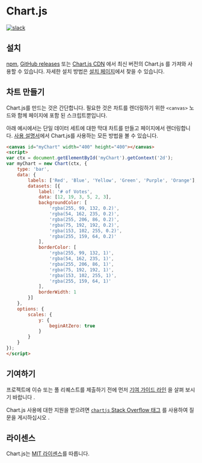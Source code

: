 # Chart.js

[![slack](https://img.shields.io/badge/slack-chartjs-blue.svg?style=flat-square&maxAge=3600)](https://chartjs-slack.herokuapp.com/)

## 설치

[npm](https://npmjs.com/package/chart.js), [GitHub releases](https://github.com/chartjs/Chart.js/releases/latest) 또는 [Chart.js CDN](https://www.jsdelivr.com/package/npm/chart.js) 에서 최신 버전의 Chart.js 를 가져와 사용할 수 있습니다. 자세한 설치 방법은 [설치 페이지](./getting-started/installation.md)에서 찾을 수 있습니다.

## 차트 만들기

Chart.js를 만드는 것은 간단합니다. 필요한 것은 차트를 렌더링하기 위한 `<canvas>` 노드와 함께 페이지에 포함 된 스크립트뿐입니다.

아래 예시에서는 단일 데이터 세트에 대한 막대 차트를 만들고 페이지에서 렌더링합니다. [사용 설명서](./getting-started/usage.md)에서 Chart.js를 사용하는 모든 방법을 볼 수 있습니다.

```html
<canvas id="myChart" width="400" height="400"></canvas>
<script>
var ctx = document.getElementById('myChart').getContext('2d');
var myChart = new Chart(ctx, {
    type: 'bar',
    data: {
        labels: ['Red', 'Blue', 'Yellow', 'Green', 'Purple', 'Orange'],
        datasets: [{
            label: '# of Votes',
            data: [12, 19, 3, 5, 2, 3],
            backgroundColor: [
                'rgba(255, 99, 132, 0.2)',
                'rgba(54, 162, 235, 0.2)',
                'rgba(255, 206, 86, 0.2)',
                'rgba(75, 192, 192, 0.2)',
                'rgba(153, 102, 255, 0.2)',
                'rgba(255, 159, 64, 0.2)'
            ],
            borderColor: [
                'rgba(255, 99, 132, 1)',
                'rgba(54, 162, 235, 1)',
                'rgba(255, 206, 86, 1)',
                'rgba(75, 192, 192, 1)',
                'rgba(153, 102, 255, 1)',
                'rgba(255, 159, 64, 1)'
            ],
            borderWidth: 1
        }]
    },
    options: {
        scales: {
            y: {
                beginAtZero: true
            }
        }
    }
});
</script>
```

## 기여하기

프로젝트에 이슈 또는 풀 리퀘스트를 제출하기 전에 먼저 [기여 가이드 라인](./developers/contributing.md) 을 살펴 보시기 바랍니다 .

Chart.js 사용에 대한 지원을 받으려면 [`chartjs` Stack Overflow 태그](https://stackoverflow.com/questions/tagged/chartjs) 를 사용하여 질문을 게시하십시오 .

## 라이센스

Chart.js는 [MIT 라이센스](https://opensource.org/licenses/MIT)를 따릅니다.
